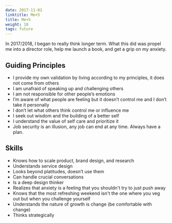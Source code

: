 ```yaml
---
date: 2017-11-01
linktitle: Me+5
title: Me+5
weight: 10
tags: future
---
```


In 2017/2018, I began to really think longer term. What this did was propel me into a director role, help me launch a book, and get a grip on my anxiety.

## Guiding Principles
- I provide my own validation by living according to my principles, it does not come from others
- I am unafraid of speaking up and challenging others
- I am not responsible for other people’s emotions
- I’m aware of what people are feeling but it doesn’t control me and I don’t take it personally
- I don’t let what others think control me or influence me
- I seek out wisdom and the building of a better self
- I understand the value of self care and prioritize it
- Job security is an illusion, any job can end at any time. Always have a plan. 

## Skills
- Knows how to scale product, brand design, and research 
- Understands service design
- Looks beyond platitudes, doesn’t use them
- Can handle crucial conversations
- Is a deep design thinker
- Realizes that anxiety is a feeling that you shouldn't try to just push away
- Knows that the most refreshing weekend isn't the one where you veg out but when you challenge yourself 
- Understands the nature of growth is change (be comfortable with change)
- Thinks strategically

